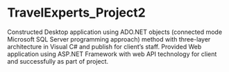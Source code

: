 # TravelExperts_Project2
Constructed Desktop application using ADO.NET objects (connected mode Microsoft SQL Server programming approach) method with three-layer architecture in Visual C# and publish for client’s staff. Provided Web application using ASP.NET Framework with web API technology for client and successfully as part of project.
